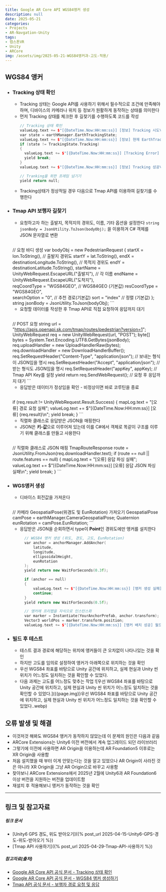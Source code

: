 ```yaml
---
title: Google AR Core API WGS84앵커 생성
description: null
date: 2025-05-21
categories:
- Projects
- AR-Navgation-Unity
tags:
- 캡스톤VR
- Unity
- ARCore
img: /assets/img/2025-05-21-WGS84앵커과-고도-적용/
---
```

## WGS84 앵커
- ### Tracking 상태 확인
	- Tracking 상태는 Google API를 사용하기 위해서 필수적으로 조건에 만족해야 하며, 디바이스의 카메라나 위치 등 정보가 원활하게 동작하는 상태를 의미한다
	-  먼저 Tracking 상태를 체크한 후 길찾기를 수행하도록 코드를 작성
		  ```cpp
		// Tracking 상태 확인
		valueLog.text += $"[{DateTime.Now:HH:mm:ss}] [정보] Tracking 시도\n";
		var state = earthManager.EarthTrackingState;
		valueLog.text += $"[{DateTime.Now:HH:mm:ss}] [정보] 현재 EarthTrackingState = {state}\n";
		if (state != TrackingState.Tracking)
		{
			valueLog.text += $"[{DateTime.Now:HH:mm:ss}] [Tracking Error] 예상: Tracking, 실제: {state}\n";
			yield break;
		}
		valueLog.text += $"[{DateTime.Now:HH:mm:ss}] [정보] Tracking 성공\n";
		
		// Tranking을 위한 프레임 넘기기
		yield return null;
		  ```
	- Tracking상태가 정상적일 경우 다음으로 Tmap API를 이용하여 길찾기를 수행한다
- ### Tmap API 보행자 길찾기
	- 요청하고자 하는 출발지, 목적지의 경위도, 이름, 기타 옵션을 설정한다
	  `string jsonBody = JsonUtility.ToJson(bodyObj);` 을 이용하겨 C# 객체를 JSON 문자열로 변환
	  ```cpp
	// 요청 바디 생성
	var bodyObj = new PedestrianRequest
	{
		startX = lon.ToString(),                        // 출발지 경위도
		startY = lat.ToString(),
		endX = destinationLongitude.ToString(),         // 목적지 경위도
		endY = destinationLatitude.ToString(),
		startName = UnityWebRequest.EscapeURL("출발지"), // 각 이름 
		endName = UnityWebRequest.EscapeURL("도착지"),   
		reqCoordType = "WGS84GEO",                       // WGS84GEO (기본값)
		resCoordType = "WGS84GEO",                        
		searchOption = "0",                             // 추천 경로(기본값)
		sort = "index"                                  // 정렬 (기본값)
	};
	string jsonBody = JsonUtility.ToJson(bodyObj);
		```
	- 요청할 데이터를 작성한 후 Tmap API로 직접 요청하여 응답까지 대기
	  ```cpp
	// POST 요청
	string url = "https://apis.openapi.sk.com/tmap/routes/pedestrian?version=1";
	UnityWebRequest req = new UnityWebRequest(url, "POST");
	byte[] bytes = System.Text.Encoding.UTF8.GetBytes(jsonBody);
	req.uploadHandler = new UploadHandlerRaw(bytes);
	req.downloadHandler = new DownloadHandlerBuffer();
	req.SetRequestHeader("Content-Type", "application/json"); // 보내는 형식이 JSON임을 명시
	req.SetRequestHeader("Accept", "application/json");       // 받는 형식도 JSON임을 명시
	req.SetRequestHeader("appKey", appKey);                   // Tmap API Key를 설정
	yield return req.SendWebRequest();                        // 요청 후 응답까지 대기
	  ```
	- 응답받은 데이터가 정상임을 확인 - 비정상이면 바로 코루틴을 종료
	  ```cpp
	if (req.result != UnityWebRequest.Result.Success)
	{
		mapLog.text = "[오류] 경로 요청 실패";
		valueLog.text += $"[{DateTime.Now:HH:mm:ss}] [오류] {req.result}\n";
		yield break;
	}
	  ```
	- 직렬화 클래스로 응답받은 JSON을 매핑한다
	- JSON은 **키-값**으로 이루어져 있는데 이를 C#에서 객체로 똑같이 구조를 이루기 위해 클래스를 만들고 사용한다 
	  ```cpp
	// 직렬화 클래스로 JSON 매핑
	TmapRouteResponse route = JsonUtility.FromJson<TmapRouteResponse>(req.downloadHandler.text);
	if (route == null || route.features == null)
	{
		mapLog.text = "[오류] 응답 파싱 실패";
		valueLog.text += $"[{DateTime.Now:HH:mm:ss}] [오류] 응답 JSON 파싱 실패\n";
		yield break;
	}
	  ```
- ### WGS앵커 생성
	- 디바이스 회전값을 가져온다
	  ```cpp
	// 카메라 GeospatialPose(위경도 및 EunRotation) 가져오기
	GeospatialPose camPose = earthManager.CameraGeospatialPose;
	Quaternion eunRotation = camPose.EunRotation;
	  ```
	- 응답받은 JSON을 순회하면서 type이 **Point**인 경위도에만 앵커를 설치한다
	  ```cpp
		// WGS84 앵커 생성 (위도, 경도, 고도, EunRotation)
		var anchor = anchorManager.AddAnchor(
			latitude,
			longitude,
			ellipsoidalHeight,
			eunRotation
		);
		yield return new WaitForSeconds(0.3f);

		if (anchor == null)
		{
			valueLog.text += $"[{DateTime.Now:HH:mm:ss}] [앵커 생성 실패]\n";
			continue;
		}
		yield return new WaitForSeconds(0.5f);

		// 앵커에 프리팹을 자식으로 인스턴스화
		var marker = Instantiate(YourAnchorPrefab, anchor.transform);
		Vector3 worldPos = marker.transform.position;
		valueLog.text += $"[{DateTime.Now:HH:mm:ss}] [앵커 배치 성공] 월드좌표: {worldPos}\n";
	  ```
- ### 빌드 후 테스트
	- 테스트 결과 경로에 해당하는 위치에 앵커들이 큰 오차없이 나타나있는 것을 확인
	- 하지만 고도를 임의로 설정하여 앵커가 아래쪽으로 위치하는 것을 확인
	- 우선 WGS84 좌표를 바탕으로 Unity 공간에 위치하고, 실제 현실과 Unity 씬 위치가 어느정도 일치하는 것을 확인할 수 있었다.
	- 다음 과제는 고도를 어느정도 맞추는 작업
	  ![우선 WGS84 좌표를 바탕으로 Unity 공간에 위치하고, 실제 현실과 Unity 씬 위치가 어느정도 일치하는 것을 확인할 수 있었다.]({{page.img}}우선 WGS84 좌표를 바탕으로 Unity 공간에 위치하고, 실제 현실과 Unity 씬 위치가 어느정도 일치하는 것을 확인할 수 있었다..webp)


## 오류 발생 및 해결
- 이것저것 해봐도 WGS84 앵커가 동작하지 않았는데 이 문제의 원인은 다음과 같음
- ARCore Extensions는 Unity6 이전 버전에서 계속 업그레이드 되던 라이브러리
- 그렇기에 이전에 사용하면 AR Origin을 이용하는데 AR Foundation5 이후로는 XR Origin을 사용함
- 처음 설치했을 때 부터 이게 안맞는다는 것을 알고 있었으나 AR Origin이 사라진 것은 아니라 XR Origin을 그냥 AR Origin으로 바꾸고 사용함
- 찾아보니 ARCore Extensions애서 2025년 2월에 Unity6과 AR Foundation6 이상 버전을 지원하는 버전을 업데이트함
- 재설치 후 적용해보니 앵커가 동작하는 것을 확인



---
## 링크 및 참고자료

##### 링크 문서
- [Unity6 GPS 경도, 위도 받아오기]({% post_url 2025-04-15-Unity6-GPS-경도-위도-받아오기 %})
- [Tmap API 사용하기]({% post_url 2025-04-29-Tmap-API-사용하기 %})



##### 참고자료(출처)
- [Google AR Core API 공식 문서 - Tracking 상태 확인](https://developers.google.com/ar/develop/unity-arf/geospatial/obtain-device-pose?hl=ko)
- [Google AR Core API 공식 문서 - WGS84 앵커 생성하기](https://developers.google.com/ar/develop/unity-arf/geospatial/anchors?hl=ko#wgs84_anchors)
- [Tmap API 공식 문서 - 보행자 경로 요청 및 응답](https://openapi.sk.com/products/detail?linkMenuSeq=45#Body_Parameters)



